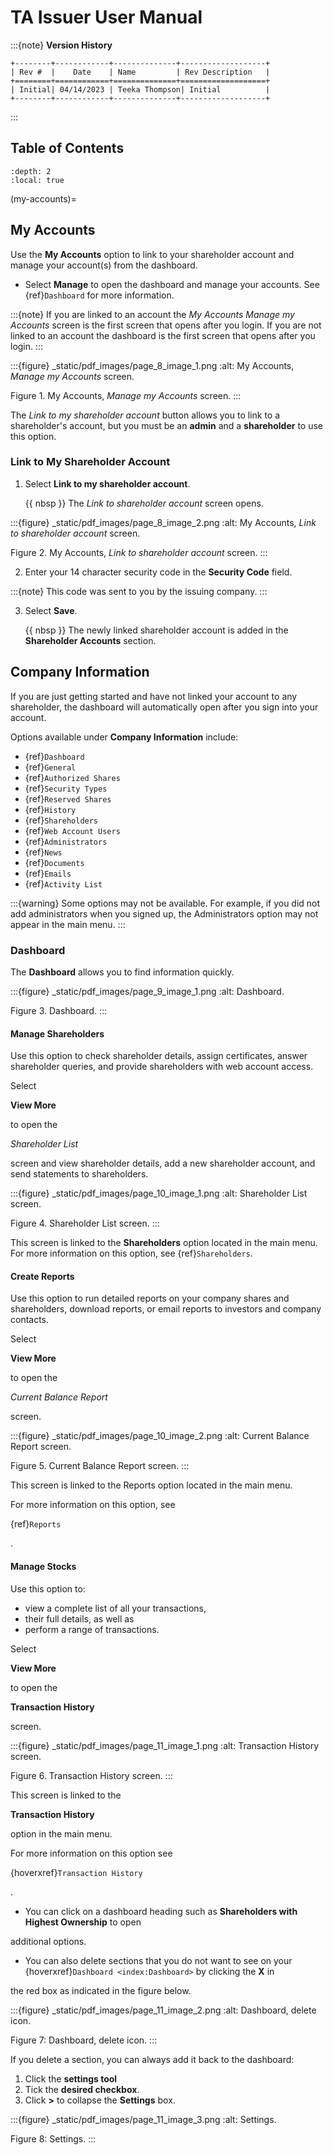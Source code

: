 # TA Issuer User Manual

:::{note}
**Version History**

```{eval-rst}
+--------+------------+--------------+-------------------+
| Rev #  |    Date    | Name         | Rev Description   |
+========+============+==============+===================+
| Initial| 04/14/2023 | Teeka Thompson| Initial          |
+--------+------------+--------------+-------------------+
```
:::

## Table of Contents

```{contents}
:depth: 2
:local: true
```

(my-accounts)=

## My Accounts

Use the **My Accounts** option to link to your shareholder account and manage your account(s) from the dashboard.

- Select **Manage** to open the dashboard and manage your accounts. See {ref}`Dashboard` for more information.

:::{note}
If you are linked to an account the *My Accounts Manage my Accounts* screen is the first screen that opens after you login. If you are not linked to an account the dashboard is the first screen that opens after you login.
:::

:::{figure} _static/pdf_images/page_8_image_1.png
:alt: My Accounts, *Manage my Accounts* screen.

Figure 1. My Accounts, *Manage my Accounts* screen.
:::

The *Link to my shareholder account* button allows you to link to a shareholder's account, but you must be an **admin** and a **shareholder** to use this option.

### Link to My Shareholder Account

1. Select **Link to my shareholder account**.

   {{ nbsp }} The *Link to shareholder account* screen opens.

:::{figure} _static/pdf_images/page_8_image_2.png
:alt: My Accounts, *Link to shareholder account* screen.

Figure 2. My Accounts, *Link to shareholder account* screen.
:::

2. Enter your 14 character security code in the **Security Code** field.

:::{note}
This code was sent to you by the issuing company.
:::

3. Select **Save**.

   {{ nbsp }} The newly linked shareholder account is added in the **Shareholder Accounts** section.

## Company Information

If you are just getting started and have not linked your account to any shareholder, the dashboard will automatically open after you sign into your account.

Options available under **Company Information** include:

- {ref}`Dashboard`
- {ref}`General`
- {ref}`Authorized Shares`
- {ref}`Security Types`
- {ref}`Reserved Shares`
- {ref}`History`
- {ref}`Shareholders`
- {ref}`Web Account Users`
- {ref}`Administrators`
- {ref}`News`
- {ref}`Documents`
- {ref}`Emails`
- {ref}`Activity List`

:::{warning}
Some options may not be available. For example, if you did not add administrators when you signed up, the Administrators option may not appear in the main menu.
:::

### Dashboard

The **Dashboard** allows you to find information quickly.

:::{figure} _static/pdf_images/page_9_image_1.png
:alt: Dashboard.

Figure 3. Dashboard.
:::

#### Manage Shareholders

Use this option to check shareholder details, assign certificates, answer shareholder queries, and provide shareholders with web account access.

Select 

**View More**

 to open the 

*Shareholder List*

 screen and view shareholder details, add a new shareholder account, and send statements to shareholders.

:::{figure} _static/pdf_images/page_10_image_1.png
:alt: Shareholder List screen.

Figure 4. Shareholder List screen.
:::

This screen is linked to the **Shareholders** option located in the main menu. For more information on this option, see {ref}`Shareholders`.

#### Create Reports

Use this option to run detailed reports on your company shares and shareholders, download reports, or email reports to investors and company contacts.

Select 

**View More**

 to open the 

*Current Balance Report*

 screen.

:::{figure} _static/pdf_images/page_10_image_2.png
:alt: Current Balance Report screen.

Figure 5. Current Balance Report screen.
:::

This screen is linked to the Reports option located in the main menu.

For more information on this option, see 

{ref}`Reports`

.

#### Manage Stocks

Use this option to:

- view a complete list of all your transactions,
- their full details, as well as
- perform a range of transactions.

Select 

**View More**

 to open the 

**Transaction History**

 screen.

:::{figure} _static/pdf_images/page_11_image_1.png
:alt: Transaction History screen.

Figure 6. Transaction History screen.
:::

This screen is linked to the 

**Transaction History**

 option in the main menu.

For more information on this option see 

{hoverxref}`Transaction History`

.

- You can click on a dashboard heading such as **Shareholders with Highest Ownership** to open

additional options.

- You can also delete sections that you do not want to see on your {hoverxref}`Dashboard <index:Dashboard>` by clicking the **X** in

the red box as indicated in the figure below.

:::{figure} _static/pdf_images/page_11_image_2.png
:alt: Dashboard, delete icon.

Figure 7: Dashboard, delete icon.
:::

If you delete a section, you can always add it back to the dashboard:

1. Click the **settings tool**
2. Tick the **desired checkbox**.
3. Click **>** to collapse the **Settings** box.

:::{figure} _static/pdf_images/page_11_image_3.png
:alt: Settings.

Figure 8: Settings.
:::
